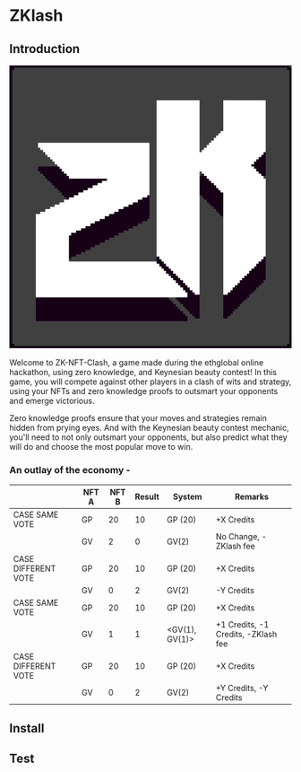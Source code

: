 # ZKlash

## Introduction

![ZKlash Logo](./art_assets/zklogo_hd_logo.png)

Welcome to ZK-NFT-Clash, a game made during the ethglobal online hackathon, using zero knowledge, and Keynesian beauty contest! In this game, you will compete against other players in a clash of wits and strategy, using your NFTs and zero knowledge proofs to outsmart your opponents and emerge victorious.

Zero knowledge proofs ensure that your moves and strategies remain hidden from prying eyes. And with the Keynesian beauty contest mechanic, you'll need to not only outsmart your opponents, but also predict what they will do and choose the most popular move to win.

### An outlay of the economy - 



|       | NFT A | NFT B | Result    | System                            | Remarks                          |
|-------|-------|-------|-----------|-----------------------------------|----------------------------------|
| CASE SAME VOTE | GP    | 20    | 10    | GP (20)    | +X Credits    | ZKlash loses    | Only give out if there is balance in the treasury |
|       | GV    | 2    | 0    | GV(2)    | No Change, -ZKlash fee    | NA    | |
| CASE DIFFERENT VOTE | GP    | 20    | 10    | GP (20)    | +X Credits    | ZKlash loses    | |
|       | GV    | 0    | 2    | GV(2)    | -Y Credits    | ZKlash wins    | |
| CASE SAME VOTE | GP    | 20    | 10    | GP (20)    | +X Credits    | ZKlash loses    | |
|       | GV    | 1    | 1    | <GV(1), GV(1)>    | +1 Credits, -1 Credits, -ZKlash fee    | NA    | |
| CASE DIFFERENT VOTE | GP    | 20    | 10    | GP (20)    | +X Credits    | ZKlash loses    | |
|       | GV    | 0    | 2    | GV(2)    | +Y Credits, -Y Credits    | ZKlash wins    | |

## Install
## Test


